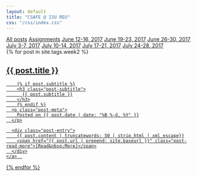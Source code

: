 ```yaml
---
layout: default
title: "CSAFE @ ISU REU"
css: "/css/index.css"
---
```


<div class="list-filters">
  <a href="/reu17" class="list-filter">All posts</a>
  <a href="/reu17/assignments" class="list-filter filter-selected">Assignments</a>
    <a href="/reu17/week1" class="list-filter">June 12-16, 2017</a>
  <a href="/reu17/week2" class="list-filter">June 19-23, 2017</a>
  <a href="/reu17/week3" class="list-filter">June 26-30, 2017</a>
  <a href="/reu17/week4" class="list-filter">July 3-7, 2017</a>
  <a href="/reu17/week5" class="list-filter">July 10-14, 2017</a>
  <a href="/reu17/week6" class="list-filter">July 17-21, 2017</a>
  <a href="/reu17/week7" class="list-filter">July 24-28, 2017</a>
</div>

<div class="posts-list">
  {% for post in site.tags.week2 %}
  <article>
    <a class="post-preview" href="{{ post.url | prepend: site.baseurl }}">
	    <h2 class="post-title">{{ post.title }}</h2>
	
	    {% if post.subtitle %}
	    <h3 class="post-subtitle">
	      {{ post.subtitle }}
	    </h3>
	    {% endif %}
      <p class="post-meta">
        Posted on {{ post.date | date: "%B %-d, %Y" }}
      </p>

      <div class="post-entry">
        {{ post.content | truncatewords: 50 | strip_html | xml_escape}}
        <span href="{{ post.url | prepend: site.baseurl }}" class="post-read-more">[Read&nbsp;More]</span>
      </div>
    </a>  
   </article>
  {% endfor %}
</div>